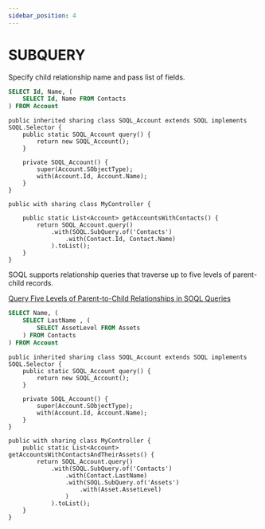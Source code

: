 ```yaml
---
sidebar_position: 4
---
```


# SUBQUERY

Specify child relationship name and pass list of fields.

```sql
SELECT Id, Name, (
    SELECT Id, Name FROM Contacts
) FROM Account
```
```apex
public inherited sharing class SOQL_Account extends SOQL implements SOQL.Selector {
    public static SOQL_Account query() {
        return new SOQL_Account();
    }

    private SOQL_Account() {
        super(Account.SObjectType);
        with(Account.Id, Account.Name);
    }
}

public with sharing class MyController {

    public static List<Account> getAccountsWithContacts() {
        return SOQL_Account.query()
            .with(SOQL.SubQuery.of('Contacts')
                .with(Contact.Id, Contact.Name)
            ).toList();
    }
}
```

SOQL supports relationship queries that traverse up to five levels of parent-child records.

[Query Five Levels of Parent-to-Child Relationships in SOQL Queries](https://help.salesforce.com/s/articleView?id=release-notes.rn_api_soql_5level.htm&release=244&type=5)

```sql
SELECT Name, (
    SELECT LastName , (
        SELECT AssetLevel FROM Assets
    ) FROM Contacts
) FROM Account
```
```apex
public inherited sharing class SOQL_Account extends SOQL implements SOQL.Selector {
    public static SOQL_Account query() {
        return new SOQL_Account();
    }

    private SOQL_Account() {
        super(Account.SObjectType);
        with(Account.Id, Account.Name);
    }
}

public with sharing class MyController {
    public static List<Account> getAccountsWithContactsAndTheirAssets() {
        return SOQL_Account.query()
            .with(SOQL.SubQuery.of('Contacts')
                .with(Contact.LastName)
                .with(SOQL.SubQuery.of('Assets')
                    .with(Asset.AssetLevel)
                )
            ).toList();
    }
}
```
